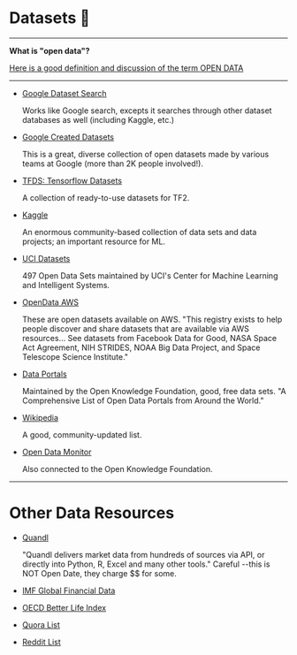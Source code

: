 # Datasets :rocket:

---

**What is "open data"?** 

[Here is a good definition and discussion of the term OPEN DATA](https://opendatahandbook.org/guide/en/what-is-open-data/)

---

- [Google Dataset Search](https://datasetsearch.research.google.com/)
  
   Works like Google search, excepts it searches through other dataset databases as well (including Kaggle, etc.)
   
- [Google Created Datasets](https://research.google/tools/datasets/)
  
   This is a great, diverse collection of open datasets made by various teams at Google (more than 2K people involved!).

- [TFDS: Tensorflow Datasets](https://www.tensorflow.org/datasets/catalog/overview)
  
   A collection of ready-to-use datasets for TF2.     

- [Kaggle](https://www.kaggle.com/)
  
   An enormous community-based collection of data sets and data projects; an important resource for ML.

- [UCI Datasets](https://archive.ics.uci.edu/ml/datasets.php)
  
   497 Open Data Sets maintained by UCI's Center for Machine Learning and Intelligent Systems.

- [OpenData AWS](https://registry.opendata.aws/)
  
   These are open datasets available on AWS.  "This registry exists to help people discover and share datasets that are available via AWS resources... See datasets from Facebook Data for Good, NASA Space Act Agreement, NIH STRIDES, NOAA Big Data Project, and Space Telescope Science Institute."

- [Data Portals](http://dataportals.org/)
  
   Maintained by the Open Knowledge Foundation, good, free data sets. "A Comprehensive List of Open Data Portals from Around the World."

- [Wikipedia](https://en.wikipedia.org/wiki/List_of_datasets_for_machine-learning_research)
  
   A good, community-updated list.

- [Open Data Monitor](https://opendatamonitor.eu/frontend/web/index.php)
  
   Also connected to the Open Knowledge Foundation.
   
---

# Other Data Resources

- [Quandl](https://www.quandl.com/)
  
   "Quandl delivers market data from hundreds of sources via API, or directly into Python, R, Excel and many other tools." Careful --this is NOT Open Date, they charge $$ for some.

- [IMF Global Financial Data](https://www.imf.org/external/pubs/ft/weo/2016/01/weodata/download.aspx)

- [OECD Better Life Index](https://stats.oecd.org/Index.aspx?DataSetCode=BLI)

- [Quora List](https://www.quora.com/Where-can-I-find-large-datasets-open-to-the-public)

- [Reddit List](https://www.reddit.com/r/datasets/)

